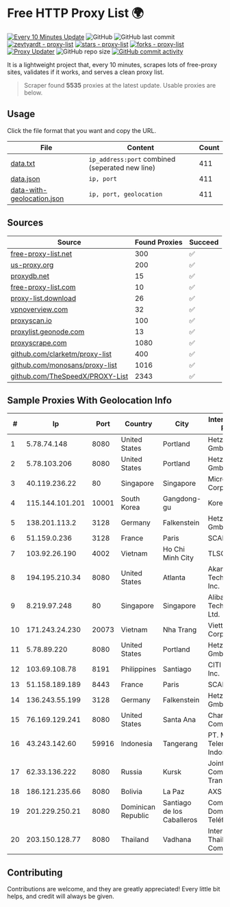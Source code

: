 
# Free HTTP Proxy List 🌍

[![Every 10 Minutes Update](https://github.com/mertguvencli/http-proxy-list/actions/workflows/main.yml/badge.svg?branch=main)](https://github.com/mertguvencli/http-proxy-list/actions/workflows/main.yml)
![GitHub](https://img.shields.io/github/license/mertguvencli/http-proxy-list)
![GitHub last commit](https://img.shields.io/github/last-commit/mertguvencli/http-proxy-list)
[![zevtyardt - proxy-list](https://img.shields.io/static/v1?label=zevtyardt&message=proxy-list&color=blue&logo=github)](https://github.com/zevtyardt/proxy-list "Go to GitHub repo")
[![stars - proxy-list](https://img.shields.io/github/stars/zevtyardt/proxy-list?style=social)](https://github.com/zevtyardt/proxy-list)
[![forks - proxy-list](https://img.shields.io/github/forks/zevtyardt/proxy-list?style=social)](https://github.com/zevtyardt/proxy-list)
[![Proxy Updater](https://github.com/zevtyardt/proxy-list/workflows/Proxy%20Updater/badge.svg)](https://github.com/zevtyardt/proxy-list/actions?query=workflow:"Proxy+Updater")
![GitHub repo size](https://img.shields.io/github/repo-size/zevtyardt/proxy-list)
[![GitHub commit activity](https://img.shields.io/github/commit-activity/m/zevtyardt/proxy-list?logo=commits)](https://github.com/zevtyardt/proxy-list/commits/main)

It is a lightweight project that, every 10 minutes, scrapes lots of free-proxy sites, validates if it works, and serves a clean proxy list.

> Scraper found **5535** proxies at the latest update. Usable proxies are below.

## Usage

Click the file format that you want and copy the URL.

|File|Content|Count|
|----|-------|-----|
|[data.txt](https://raw.githubusercontent.com/mertguvencli/http-proxy-list/main/proxy-list/data.txt)|`ip_address:port` combined (seperated new line)|411|
|[data.json](https://raw.githubusercontent.com/mertguvencli/http-proxy-list/main/proxy-list/data.json)|`ip, port`|411|
|[data-with-geolocation.json](https://raw.githubusercontent.com/mertguvencli/http-proxy-list/main/proxy-list/data-with-geolocation.json)|`ip, port, geolocation`|411|

## Sources

|Source|Found Proxies|Succeed|
|------|-------------|-------|
|[free-proxy-list.net](https://free-proxy-list.net)|300|✅|
|[us-proxy.org](https://www.us-proxy.org)|200|✅|
|[proxydb.net](http://proxydb.net)|15|✅|
|[free-proxy-list.com](https://free-proxy-list.com/?page=&port=&type%5B%5D=http&type%5B%5D=https&up_time=0&search=Search)|10|✅|
|[proxy-list.download](https://www.proxy-list.download/HTTP)|26|✅|
|[vpnoverview.com](https://vpnoverview.com/privacy/anonymous-browsing/free-proxy-servers)|32|✅|
|[proxyscan.io](https://www.proxyscan.io)|100|✅|
|[proxylist.geonode.com](https://proxylist.geonode.com/api/proxy-list?limit=300&page=1&sort_by=lastChecked&sort_type=desc&protocols=http,https)|13|✅|
|[proxyscrape.com](https://api.proxyscrape.com/v2/?request=displayproxies&protocol=http&timeout=10000&country=all&ssl=all&anonymity=all)|1080|✅|
|[github.com/clarketm/proxy-list](https://raw.githubusercontent.com/clarketm/proxy-list/master/proxy-list-raw.txt)|400|✅|
|[github.com/monosans/proxy-list](https://raw.githubusercontent.com/monosans/proxy-list/main/proxies/http.txt)|1016|✅|
|[github.com/TheSpeedX/PROXY-List](https://raw.githubusercontent.com/TheSpeedX/PROXY-List/master/http.txt)|2343|✅|


## Sample Proxies With Geolocation Info

|#|Ip|Port|Country|City|Internet Service Provider|
|-|--|----|-------|----|-------------------------|
|1|5.78.74.148|8080|United States|Portland|Hetzner Online GmbH|
|2|5.78.103.206|8080|United States|Portland|Hetzner Online GmbH|
|3|40.119.236.22|80|Singapore|Singapore|Microsoft Corporation|
|4|115.144.101.201|10001|South Korea|Gangdong-gu|Korea Telecom|
|5|138.201.113.2|3128|Germany|Falkenstein|Hetzner Online GmbH|
|6|51.159.0.236|3128|France|Paris|SCALEWAY|
|7|103.92.26.190|4002|Vietnam|Ho Chi Minh City|TLSOFT|
|8|194.195.210.34|8080|United States|Atlanta|Akamai Technologies, Inc.|
|9|8.219.97.248|80|Singapore|Singapore|Alibaba (US) Technology Co., Ltd.|
|10|171.243.24.230|20073|Vietnam|Nha Trang|Viettel Corporation|
|11|5.78.89.220|8080|United States|Portland|Hetzner Online GmbH|
|12|103.69.108.78|8191|Philippines|Santiago|CITI Cableworld Inc.|
|13|51.158.189.189|8443|France|Paris|SCALEWAY|
|14|136.243.55.199|3128|Germany|Falkenstein|Hetzner Online GmbH|
|15|76.169.129.241|8080|United States|Santa Ana|Charter Communications|
|16|43.243.142.60|59916|Indonesia|Tangerang|PT. Mora Telematika Indonesia|
|17|62.33.136.222|8080|Russia|Kursk|Joint Stock Company TransTeleCom|
|18|186.121.235.66|8080|Bolivia|La Paz|AXS Bolivia S. A.|
|19|201.229.250.21|8080|Dominican Republic|Santiago de los Caballeros|Compañía Dominicana de Teléfonos S. A.|
|20|203.150.128.77|8080|Thailand|Vadhana|Internet Thailand Company Ltd|



## Contributing

Contributions are welcome, and they are greatly appreciated! Every
little bit helps, and credit will always be given.


